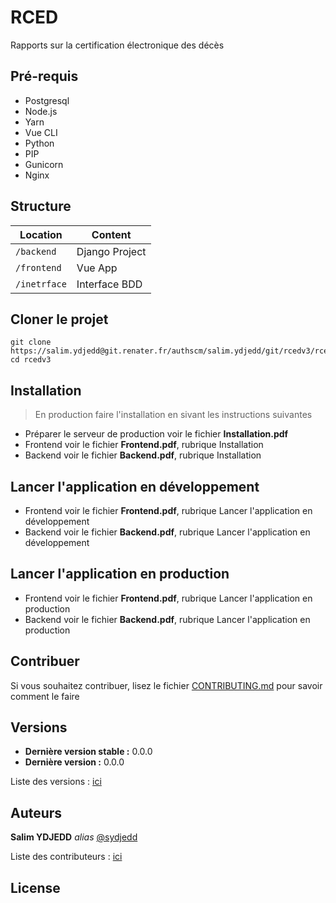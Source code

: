 # RCED

Rapports sur la certification électronique des décès

## Pré-requis

* Postgresql
* Node.js
* Yarn
* Vue CLI
* Python
* PIP
* Gunicorn
* Nginx

## Structure

| Location             |  Content       |
|----------------------|----------------|
| `/backend`           | Django Project |
| `/frontend`          | Vue App        |
| `/inetrface`         | Interface BDD  |

## Cloner le projet

```shell
git clone https://salim.ydjedd@git.renater.fr/authscm/salim.ydjedd/git/rcedv3/rcedv3.git
cd rcedv3
```

## Installation

> En production faire l'installation en sivant les instructions suivantes

<!--
* Préparer le serveur de production [ici](./INSTALL.pdf)
* Frontend [ici](./frontend/README.md#installation)
* Backend [ici](./backend/README.md#installation)
-->
* Préparer le serveur de production voir le fichier **Installation.pdf**
* Frontend voir le fichier **Frontend.pdf**, rubrique Installation
* Backend voir le fichier **Backend.pdf**, rubrique Installation

## Lancer l'application en développement

<!--
* Frontend [ici](./frontend/README.md#lancer-l'application-en-développement)
* Backend [ici](./backend/README.md#lancer-l'application-en-développement)
-->
* Frontend voir le fichier **Frontend.pdf**, rubrique Lancer l'application en développement
* Backend voir le fichier **Backend.pdf**, rubrique Lancer l'application en développement

## Lancer l'application en production

<!--
* Frontend [ici](./frontend/README.md#lancer-l'application-en-production)
* Backend [ici](./backend/README.md#lancer-l'application-en-production)
-->
* Frontend voir le fichier **Frontend.pdf**, rubrique Lancer l'application en production
* Backend voir le fichier **Backend.pdf**, rubrique Lancer l'application en production

## Contribuer

Si vous souhaitez contribuer, lisez le fichier [CONTRIBUTING.md](./CONTRIBUTING.md) pour savoir comment le faire

## Versions

- **Dernière version stable :** 0.0.0
- **Dernière version :** 0.0.0

Liste des versions : [ici](https://rced/tags)

## Auteurs

**Salim YDJEDD** _alias_ [@sydjedd](https://sydjedd)

Liste des contributeurs : [ici](https://rced)

## License
